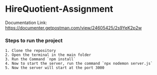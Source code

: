 # HireQuotient-Assignment
Documentation Link: https://documenter.getpostman.com/view/24605425/2s9YeK2p2w

### Steps to run the project
```
1. Clone the repository
2. Open the terminal in the main folder
3. Run the Command `npm install`
4. Now to start the server, run the command `npx nodemon server.js`
5. Now the server will start at the port 3000
```
